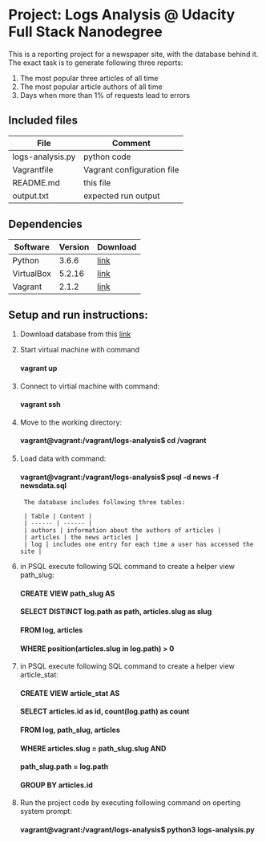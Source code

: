 # Project: Logs Analysis @ Udacity Full Stack Nanodegree

This is a reporting project for a newspaper site, with the database behind it. The exact task is to generate following three reports:

1. The most popular three articles of all time
2. The most popular article authors of all time
3. Days when more than 1% of requests lead to errors

## Included files


| File | Comment |
| ------ | ------ |
| logs-analysis.py | python code |
| Vagrantfile | Vagrant configuration file |
| README.md | this file |
| output.txt | expected run output |


## Dependencies

| Software | Version | Download |
| ------ | ------ | ------ |
| Python | 3.6.6 | [link](https://www.python.org/downloads/release/python-366/) |
| VirtualBox | 5.2.16 | [link](https://download.virtualbox.org/virtualbox/5.2.16/) |
| Vagrant | 2.1.2 | [link](https://releases.hashicorp.com/vagrant/2.1.2/) |


## Setup and run instructions:

1. Download database from this [link](https://d17h27t6h515a5.cloudfront.net/topher/2016/August/57b5f748_newsdata/newsdata.zip)

2. Start virtual machine with command
    #### vagrant up

3. Connect to virtial machine with command:
    #### vagrant ssh

4. Move to the working directory:
    #### vagrant@vagrant:/vagrant/logs-analysis$ cd /vagrant

5. Load data with command:
    #### vagrant@vagrant:/vagrant/logs-analysis$ psql -d news -f newsdata.sql

        The database includes following three tables:

        | Table | Content |
        | ------ | ------ | 
        | authors | information about the authors of articles |
        | articles | the news articles |
        | log | includes one entry for each time a user has accessed the site |

6. in PSQL execute following SQL command to create a helper view path_slug:
    #### CREATE VIEW path_slug AS	
    #### SELECT DISTINCT log.path as path, articles.slug as slug 
    #### FROM log, articles
    #### WHERE position(articles.slug in log.path) > 0

7. in PSQL execute following SQL command to create a helper view article_stat:
    #### CREATE VIEW article_stat AS
    #### SELECT articles.id as id, count(log.path) as count
    #### FROM log, path_slug, articles
    #### WHERE articles.slug = path_slug.slug AND
    #### path_slug.path = log.path
    #### GROUP BY articles.id

8. Run the project code by executing following command on operting system prompt:
    #### vagrant@vagrant:/vagrant/logs-analysis$ python3 logs-analysis.py
